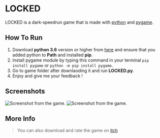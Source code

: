 # LOCKED
  
LOCKED is a dark-speedrun game that is made with [python](https://www.python.org/) and [pygame](https://www.pygame.org/ "a python module to build games.").  

## How To Run
  
1. Download **python 3.6** version or higher from [here](https://www.python.org/downloads/ "Download python here.") and ensure that you added python to **Path** and installed **pip**. 
2. Install pygame module by typing this command in your terminal `pip install pygame` or `python -m pip install pygame`. 
3. Go to game folder after downlaoding it and run **LOCKED.py**. 
4. Enjoy and give me your feedback !  

## Screenshots

<img scr="https://img.itch.zone/aW1hZ2UvMTE2MTY1OC82Nzc3MTI5LnBuZw==/original/uagsGT.png" alt="Screenshot from the game.">
<img scr="https://img.itch.zone/aW1hZ2UvMTE2MTY1OC82Nzc3MTMyLnBuZw==/original/FlWLZL.png" alt="Screenshot from the game.">

## More Info
  
> You can also download and rate the game on [itch](https://specialgames.itch.io/locked "Game's page on itch.")
